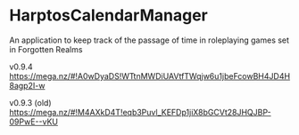 # HarptosCalendarManager
An application to keep track of the passage of time in roleplaying games set in Forgotten Realms

v0.9.4 https://mega.nz/#!A0wDyaDS!WTtnMWDiUAVtfTWqjw6u1jbeFcowBH4JD4H8agp2I-w

v0.9.3 (old) https://mega.nz/#!M4AXkD4T!eqb3Puvl_KEFDp1jiX8bGCVt28JHQJBP-09PwE--vKU
